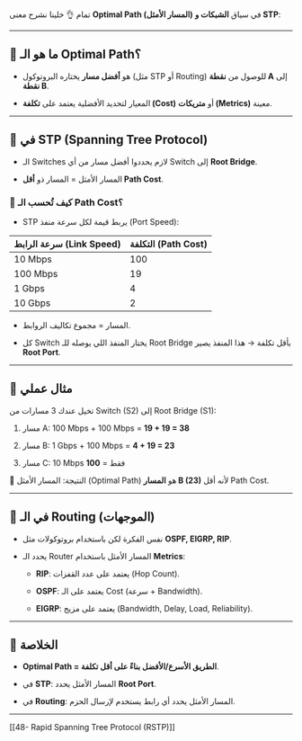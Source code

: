 تمام 👌 خلينا نشرح معنى **Optimal Path (المسار الأمثل)** في سياق **الشبكات و STP**:

---

## 📌 ما هو الـ Optimal Path؟

- هو **أفضل مسار** يختاره البروتوكول (مثل STP أو Routing) للوصول من **نقطة A** إلى **نقطة B**.
    
- المعيار لتحديد الأفضلية يعتمد على **تكلفة (Cost)** أو **متريكات (Metrics)** معينة.
    

---

## 📌 في STP (Spanning Tree Protocol)

- الـ Switches لازم يحددوا أفضل مسار من أي Switch إلى **Root Bridge**.
    
- المسار الأمثل = المسار ذو **أقل Path Cost**.
    

### 🔹 كيف تُحسب الـ Path Cost؟

- STP يربط قيمة لكل سرعة منفذ (Port Speed):
    

|سرعة الرابط (Link Speed)|التكلفة (Path Cost)|
|---|---|
|10 Mbps|100|
|100 Mbps|19|
|1 Gbps|4|
|10 Gbps|2|

- المسار = مجموع تكاليف الروابط.
    
- كل Switch يختار المنفذ اللي يوصله للـ Root Bridge بأقل تكلفة → هذا المنفذ يصير **Root Port**.
    

---

## 📌 مثال عملي

تخيل عندك 3 مسارات من Switch (S2) إلى Root Bridge (S1):

1. مسار A: 100 Mbps + 100 Mbps = **19 + 19 = 38**
    
2. مسار B: 1 Gbps + 100 Mbps = **4 + 19 = 23**
    
3. مسار C: 10 Mbps فقط = **100**
    

🔹 النتيجة: المسار الأمثل (Optimal Path) هو **المسار B (23)** لأنه أقل Path Cost.

---

## 📌 في الـ Routing (الموجهات)

- نفس الفكرة لكن باستخدام بروتوكولات مثل **OSPF, EIGRP, RIP**.
    
- يحدد الـ Router المسار الأمثل باستخدام **Metrics**:
    
    - **RIP**: يعتمد على عدد القفزات (Hop Count).
        
    - **OSPF**: يعتمد على الـ Cost (سرعة + Bandwidth).
        
    - **EIGRP**: يعتمد على مزيج (Bandwidth, Delay, Load, Reliability).
        

---

## 📌 الخلاصة

- **Optimal Path = الطريق الأسرع/الأفضل بناءً على أقل تكلفة**.
    
- في **STP**: المسار الأمثل يحدد **Root Port**.
    
- في **Routing**: المسار الأمثل يحدد أي رابط يستخدم لإرسال الحزم.
    

---


[[48- Rapid Spanning Tree Protocol (RSTP)]]